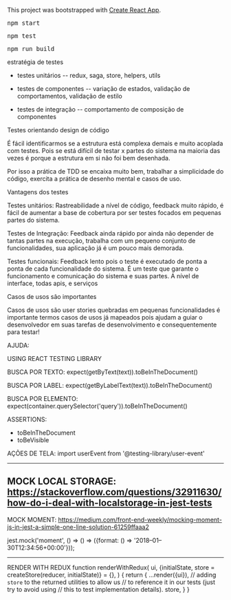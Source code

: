 This project was bootstrapped with [Create React App](https://github.com/facebookincubator/create-react-app).

<pre>npm start</pre>
<pre>npm test</pre>
<pre>npm run build</pre>



estratégia de testes

- testes unitários
-- redux, saga, store, helpers, utils

- testes de componentes
-- variação de estados, validação de comportamentos, validação de estilo

- testes de integração
-- comportamento de composição de componentes




Testes orientando design de código

É fácil identificarmos se a estrutura está complexa demais
e muito acoplada com testes. Pois se está difícil de testar
x partes do sistema na maioria das vezes é porque a estrutura em si não foi bem desenhada.

Por isso a prática de TDD se encaixa muito bem, trabalhar a simplicidade do código,
exercita a prática de desenho mental e casos de uso.



Vantagens dos testes

Testes unitários: Rastreabilidade a nível de código, feedback muito rápido, é fácil de aumentar
a base de cobertura por ser testes focados em pequenas partes do sistema.

Testes de Integração: Feedback ainda rápido por ainda não depender de tantas partes na execução,
trabalha com um pequeno conjunto de funcionalidades, sua aplicação já é um pouco mais demorada.

Testes funcionais: Feedback lento pois o teste é executado de ponta a ponta de cada funcionalidade do sistema. É um teste que garante o funcionamento e comunicação do sistema e suas partes. A nível de interface, todas apis, e serviços



Casos de usos são importantes

Casos de usos são user stories quebradas em pequenas funcionalidades
é importante termos casos de usos já mapeados pois ajudam a guiar o desenvolvedor
em suas tarefas de desenvolvimento e consequentemente para testar!




AJUDA:

USING REACT TESTING LIBRARY

BUSCA POR TEXTO: expect(getByText(text)).toBeInTheDocument()

BUSCA POR LABEL: expect(getByLabelText(text)).toBeInTheDocument()

BUSCA POR ELEMENTO: expect(container.querySelector('query')).toBeInTheDocument()

ASSERTIONS:
 - toBeInTheDocument
 - toBeVisible

AÇÕES DE TELA:
import userEvent from '@testing-library/user-event'

------------------------------------------------------
MOCK LOCAL STORAGE: https://stackoverflow.com/questions/32911630/how-do-i-deal-with-localstorage-in-jest-tests
------------------------------------------------------

MOCK MOMENT: 
https://medium.com/front-end-weekly/mocking-moment-js-in-jest-a-simple-one-line-solution-61259ffaaa2

jest.mock('moment', () => () => ({format: () => '2018–01–30T12:34:56+00:00'}));

------------------------------------------------------



RENDER WITH REDUX
function renderWithRedux(
  ui,
  {initialState, store = createStore(reducer, initialState)} = {},
) {
  return {
    ...render(<Provider store={store}>{ui}</Provider>),
    // adding `store` to the returned utilities to allow us
    // to reference it in our tests (just try to avoid using
    // this to test implementation details).
    store,
  }
}


